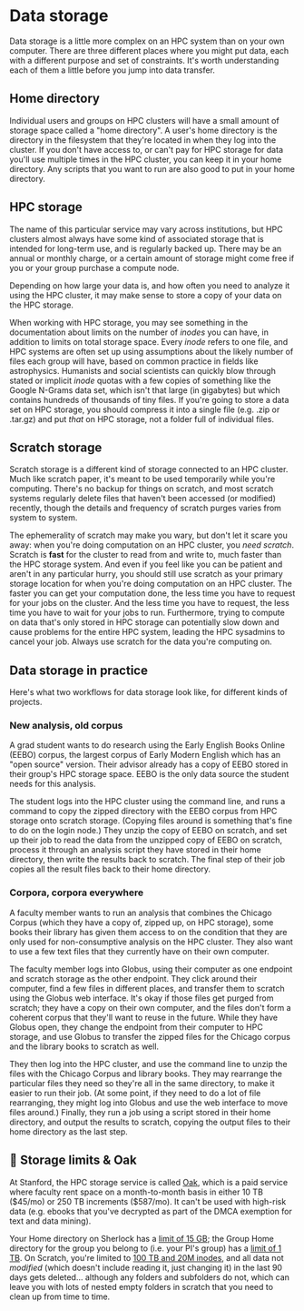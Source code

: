 # Data storage
Data storage is a little more complex on an HPC system than on your own computer. There are three different places where you might put data, each with a different purpose and set of constraints. It's worth understanding each of them a little before you jump into data transfer.

## Home directory
Individual users and groups on HPC clusters will have a small amount of storage space called a "home directory". A user's home directory is the directory in the filesystem that they're located in when they log into the cluster. If you don't have access to, or can't pay for HPC storage for data you'll use multiple times in the HPC cluster, you can keep it in your home directory. Any scripts that you want to run are also good to put in your home directory.

## HPC storage
The name of this particular service may vary across institutions, but HPC clusters almost always have some kind of associated storage that is intended for long-term use, and is regularly backed up. There may be an annual or monthly charge, or a certain amount of storage might come free if you or your group purchase a compute node.

Depending on how large your data is, and how often you need to analyze it using the HPC cluster, it may make sense to store a copy of your data on the HPC storage. 

When working with HPC storage, you may see something in the documentation about limits on the number of *inodes* you can have, in addition to limits on total storage space. Every *inode* refers to one file, and HPC systems are often set up using assumptions about the likely number of files each group will have, based on common practice in fields like astrophysics. Humanists and social scientists can quickly blow through stated or implicit *inode* quotas with a few copies of something like the Google N-Grams data set, which isn't that large (in gigabytes) but which contains hundreds of thousands of tiny files. If you're going to store a data set on HPC storage, you should compress it into a single file (e.g. .zip or .tar.gz) and put *that* on HPC storage, not a folder full of individual files.

## Scratch storage
Scratch storage is a different kind of storage connected to an HPC cluster. Much like scratch paper, it's meant to be used temporarily while you're computing. There's no backup for things on scratch, and most scratch systems regularly delete files that haven't been accessed (or modified) recently, though the details and frequency of scratch purges varies from system to system.

The ephemerality of scratch may make you wary, but don't let it scare you away: when you're doing computation on an HPC cluster, you *need scratch*. Scratch is **fast** for the cluster to read from and write to, much faster than the HPC storage system. And even if you feel like you can be patient and aren't in any particular hurry, you should still use scratch as your primary storage location for when you're doing computation on an HPC cluster. The faster you can get your computation done, the less time you have to request for your jobs on the cluster. And the less time you have to request, the less time you have to wait for your jobs to run. Furthermore, trying to compute on data that's only stored in HPC storage can potentially slow down and cause problems for the entire HPC system, leading the HPC sysadmins to cancel your job. Always use scratch for the data you're computing on.

## Data storage in practice
Here's what two workflows for data storage look like, for different kinds of projects.

### New analysis, old corpus
A grad student wants to do research using the Early English Books Online (EEBO) corpus, the largest corpus of Early Modern English which has an "open source" version. Their advisor already has a copy of EEBO stored in their group's HPC storage space. EEBO is the only data source the student needs for this analysis.

The student logs into the HPC cluster using the command line, and runs a command to copy the zipped directory with the EEBO corpus from HPC storage onto scratch storage. (Copying files around is something that's fine to do on the login node.) They unzip the copy of EEBO on scratch, and set up their job to read the data from the unzipped copy of EEBO on scratch, process it through an analysis script they have stored in their home directory, then write the results back to scratch. The final step of their job copies all the result files back to their home directory.

### Corpora, corpora everywhere
A faculty member wants to run an analysis that combines the Chicago Corpus (which they have a copy of, zipped up, on HPC storage), some books their library has given them access to on the condition that they are only used for non-consumptive analysis on the HPC cluster. They also want to use a few text files that they currently have on their own computer.

The faculty member logs into Globus, using their computer as one endpoint and scratch storage as the other endpoint. They click around their computer, find a few files in different places, and transfer them to scratch using the Globus web interface. It's okay if those files get purged from scratch; they have a copy on their own computer, and the files don't form a coherent corpus that they'll want to reuse in the future. While they have Globus open, they change the endpoint from their computer to HPC storage, and use Globus to transfer the zipped files for the Chicago corpus and the library books to scratch as well.

They then log into the HPC cluster, and use the command line to unzip the files with the Chicago Corpus and library books. They may rearrange the particular files they need so they're all in the same directory, to make it easier to run their job. (At some point, if they need to do a lot of file rearranging, they might log into Globus and use the web interface to move files around.) Finally, they run a job using a script stored in their home directory, and output the results to scratch, copying the output files to their home directory as the last step.

## 🌲 Storage limits & Oak
At Stanford, the HPC storage service is called [Oak](https://uit.stanford.edu/service/oak-storage), which is a paid service where faculty rent space on a month-to-month basis in either 10 TB (\$45/mo) or 250 TB increments (\$587/mo). It can't be used with high-risk data (e.g. ebooks that you've decrypted as part of the DMCA exemption for text and data mining).

Your Home directory on Sherlock has a [limit of 15 GB](https://www.sherlock.stanford.edu/docs/storage/filesystems/#home); the Group Home directory for the group you belong to (i.e. your PI's group) has a [limit of 1 TB](https://www.sherlock.stanford.edu/docs/storage/filesystems/#group_home). On Scratch, you're limited to [100 TB and 20M inodes](https://www.sherlock.stanford.edu/docs/storage/filesystems/#scratch), and all data not *modified* (which doesn't include reading it, just changing it) in the last 90 days gets deleted... although any folders and subfolders do not, which can leave you with lots of nested empty folders in scratch that you need to clean up from time to time.